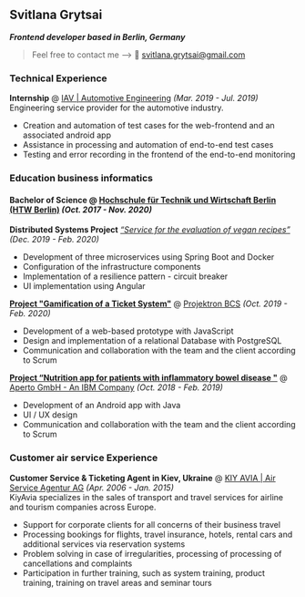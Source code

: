 ## Svitlana Grytsai

_**Frontend developer based in Berlin, Germany**_ 

> Feel free to contact me --> 
 :email: svitlana.grytsai@gmail.com
 
### Technical Experience
__Internship__ @ [IAV | Automotive Engineering](https://www.iav.com/) _(Mar. 2019 - Jul. 2019)_ </br>
 Engineering service provider for the automotive industry.
 
* Creation and automation of test cases for the web-frontend and an associated android app
* Assistance in processing and automation of end-to-end test cases
* Testing and error recording in the frontend of the end-to-end monitoring

### Education business informatics
#### **Bachelor of Science** @ [Hochschule für Technik und Wirtschaft Berlin (HTW Berlin)](https://www.htw-berlin.de/) _(Oct. 2017 - Nov. 2020)_ </br>

**Distributed Systems Project** [_“Service for the evaluation of vegan recipes”_](https://github.com/SvitlanaG/Distributed-Systems-Project) _(Dec. 2019 - Feb. 2020)_ </br>

* Development of three microservices using Spring Boot and Docker
* Configuration of the infrastructure components
* Implementation of a resilience pattern - circuit breaker
* UI implementation using Angular


[**Project "Gamification of a Ticket System"**](https://fiwprojekte.f4.htw-berlin.de/projekte2019/Projektron/index.html) @ [Projektron BCS](https://www.projektron.de/) _(Oct. 2019 - Feb. 2020)_ </br>

* Development of a web-based prototype with JavaScript
* Design and implementation of a relational Database with PostgreSQL
* Communication and collaboration with the team and the client according to Scrum

[**Project “Nutrition app for patients with inflammatory bowel disease "**](https://fiwprojekte.f4.htw-berlin.de/projekte2018/aperto/) @ [Aperto GmbH - An IBM Company](https://www.aperto.com/aperto/de) _(Oct. 2018 - Feb. 2019)_ </br>

* Development of an Android app with Java
* UI / UX design
* Communication and collaboration with the team and the client according to Scrum


### Customer air service Experience
__Customer Service & Ticketing Agent in Kiev, Ukraine__ @ [KIY AVIA | Air Service Agentur AG](https://kiyavia.com/) _(Apr. 2006 - Jan. 2015)_ </br>
 KiyAvia specializes in the sales of transport and travel services for airline and tourism companies across Europe.
 
* Support for corporate clients for all concerns of their business travel
* Processing bookings for flights, travel insurance, hotels, rental cars and additional services via reservation systems
* Problem solving in case of irregularities, processing of processing of cancellations and complaints
* Participation in further training, such as system training, product training, training on travel areas and seminar tours
